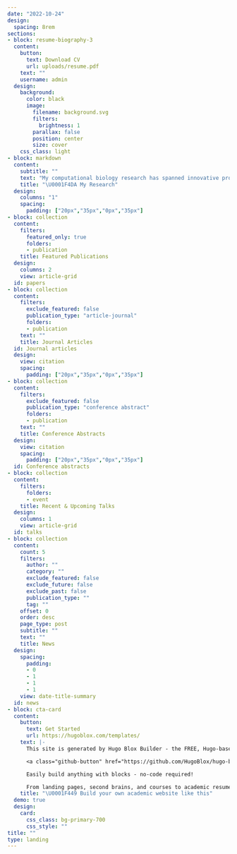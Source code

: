 ```yaml
---
date: "2022-10-24"
design:
  spacing: 8rem
sections:
- block: resume-biography-3
  content:
    button:
      text: Download CV
      url: uploads/resume.pdf
    text: ""
    username: admin
  design:
    background:
      color: black
      image:
        filename: background.svg
        filters:
          brightness: 1
        parallax: false
        position: center
        size: cover
    css_class: light
- block: markdown
  content:
    subtitle: ""
    text: "My computational biology research has spanned innovative projects in cancer research at National Taiwan University, including discovering treatment strategies, revealing transcriptional dynamics in T cell exhaustion, and developing a single-cell module detection method that identifies key genes in cancer progression.\n\nI have also learned mathematical modeling of cell signaling systems at Osaka University.\n\nI aim to develop machine learning methods that unravel cell fate mechanisms, transforming scientific insights into personalized therapeutic strategies."
    title: "\U0001F4DA My Research"
  design:
    columns: "1"
    spacing:
      padding: ["20px","35px","0px","35px"]
- block: collection
  content:
    filters:
      featured_only: true
      folders:
      - publication
    title: Featured Publications
  design:
    columns: 2
    view: article-grid
  id: papers
- block: collection
  content:
    filters:
      exclude_featured: false
      publication_type: "article-journal"
      folders:
      - publication
    text: ""
    title: Journal Articles
  id: Journal articles
  design:
    view: citation
    spacing:
      padding: ["20px","35px","0px","35px"]
- block: collection
  content:
    filters:
      exclude_featured: false
      publication_type: "conference abstract"
      folders:
      - publication
    text: ""
    title: Conference Abstracts
  design:
    view: citation
    spacing:
      padding: ["20px","35px","0px","35px"]
  id: Conference abstracts
- block: collection
  content:
    filters:
      folders:
      - event
    title: Recent & Upcoming Talks
  design:
    columns: 1
    view: article-grid
  id: talks
- block: collection
  content:
    count: 5
    filters:
      author: ""
      category: ""
      exclude_featured: false
      exclude_future: false
      exclude_past: false
      publication_type: ""
      tag: ""
    offset: 0
    order: desc
    page_type: post
    subtitle: ""
    text: ""
    title: News
  design:
    spacing:
      padding:
      - 0
      - 1
      - 1
      - 1
    view: date-title-summary
  id: news
- block: cta-card
  content:
    button:
      text: Get Started
      url: https://hugoblox.com/templates/
    text: |-
      This site is generated by Hugo Blox Builder - the FREE, Hugo-based open source website builder trusted by 250,000+ academics like you.

      <a class="github-button" href="https://github.com/HugoBlox/hugo-blox-builder" data-color-scheme="no-preference: light; light: light; dark: dark;" data-icon="octicon-star" data-size="large" data-show-count="true" aria-label="Star HugoBlox/hugo-blox-builder on GitHub">Star</a>

      Easily build anything with blocks - no-code required!

      From landing pages, second brains, and courses to academic resumés, conferences, and tech blogs.
    title: "\U0001F449 Build your own academic website like this"
  demo: true
  design:
    card:
      css_class: bg-primary-700
      css_style: ""
title: ""
type: landing
---
```

